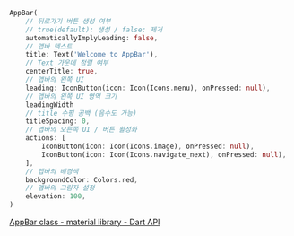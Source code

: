 ```dart
AppBar(
	// 뒤로가기 버튼 생성 여부
	// true(default): 생성 / false: 제거
	automaticallyImplyLeading: false,
	// 앱바 텍스트
	title: Text('Welcome to AppBar'),
	// Text 가운데 정렬 여부
	centerTitle: true,
	// 앱바의 왼쪽 UI
	leading: IconButton(icon: Icon(Icons.menu), onPressed: null),
	// 앱바의 왼쪽 UI 영역 크기
	leadingWidth
	// title 수평 공백 (음수도 가능)
	titleSpacing: 0,
	// 앱바의 오른쪽 UI / 버튼 활성화
	actions: [
		IconButton(icon: Icon(Icons.image), onPressed: null),
		IconButton(icon: Icon(Icons.navigate_next), onPressed: null),
	],
	// 앱바의 배경색
	backgroundColor: Colors.red,
	// 앱바의 그림자 설정
	elevation: 100,
)
```

[AppBar class - material library - Dart API](https://api.flutter.dev/flutter/material/AppBar-class.html)